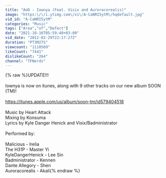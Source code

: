 ```yaml
---
title: "AoD - Iownya (Feat. Visix and Auroracorealis)"
image: "https:\/\/i.ytimg.com\/vi\/A-CaNRI5ytM\/hqdefault.jpg"
vid_id: "A-CaNRI5ytM"
categories: "Music"
tags: ["Area","of","Defect"]
date: "2021-10-16T05:59:40+03:00"
vid_date: "2012-02-29T22:17:27Z"
duration: "PT3M27S"
viewcount: "1118569"
likeCount: "7441"
dislikeCount: "264"
channel: "TFNerds"
---
```

{% raw %}UPDATE!!!<br /><br />Iownya is now on itunes, along with 9 other tracks on our new album SOON (TM)!<br /><br /><a rel="nofollow" target="blank" href="https://itunes.apple.com/us/album/soon-tm/id579404518">https://itunes.apple.com/us/album/soon-tm/id579404518</a><br /><br />Music by Heart Attack<br />Mixing by Konsuma<br />Lyrics by Kyle Danger Henick and Visix/Badministrator<br /><br />Performed by:<br /><br />Malicious - Irelia<br />The H31P - Master Yi<br />KyleDangerHenick - Lee Sin<br />Badministrator - Kennen<br />Dante Allegory - Shen<br />Auroracorealis - Akali{% endraw %}
